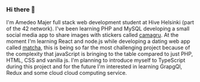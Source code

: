 ### Hi there 👋

I'm Amedeo Majer full stack web development student at Hive Helsinki (part of the 42 network).
I've been learning PHP and MySQL developing a small social media app to share images with stickers called <a href="https://github.com/amedeomajer/camagru" >camagru</a>.
At the moment I'm learning React and node.js while developing a dating web app called <a href="https://github.com/amedeomajer/Matcha_Hive" >matcha</a>,
this is being so far the most challenging project because of the complexity that javaScript is bringing to the table compared to just PHP, HTML, CSS and vanilla js.
I'm planning to introduce myself to TypeScript during this project and for the future I'm interested in learning GrapgQl, Redux and some cloud cloud computing service.

